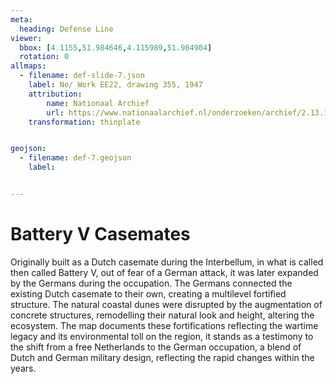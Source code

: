 ```yaml
---
meta:
  heading: Defense Line
viewer:
  bbox: [4.1155,51.984646,4.115989,51.984904]
  rotation: 0
allmaps:
  - filename: def-slide-7.json
    label: No/ Work EE22, drawing 355, 1947
    attribution:
        name: Nationaal Archief 
        url: https://www.nationaalarchief.nl/onderzoeken/archief/2.13.167/invnr/717/file/NL-HaNA_2.13.167_717_01?eadID=2.13.167&unitID=717&query=
    transformation: thinplate


geojson:
  - filename: def-7.geojson
    label:


---
```


# Battery V Casemates 

Originally built as a Dutch casemate during the Interbellum, in what is called then called Battery V, out of fear of a German attack, it was later expanded by the Germans during the occupation. The Germans connected the existing Dutch casemate to their own, creating a multilevel fortified structure.
The natural coastal dunes were disrupted by the augmentation of concrete structures, remodelling their natural look and height, altering the ecosystem. The map documents these fortifications reflecting the wartime legacy and its environmental toll on the region, it stands as a testimony to the shift from a free Netherlands to the German occupation, a blend of Dutch and German military design, reflecting the rapid changes within the years.